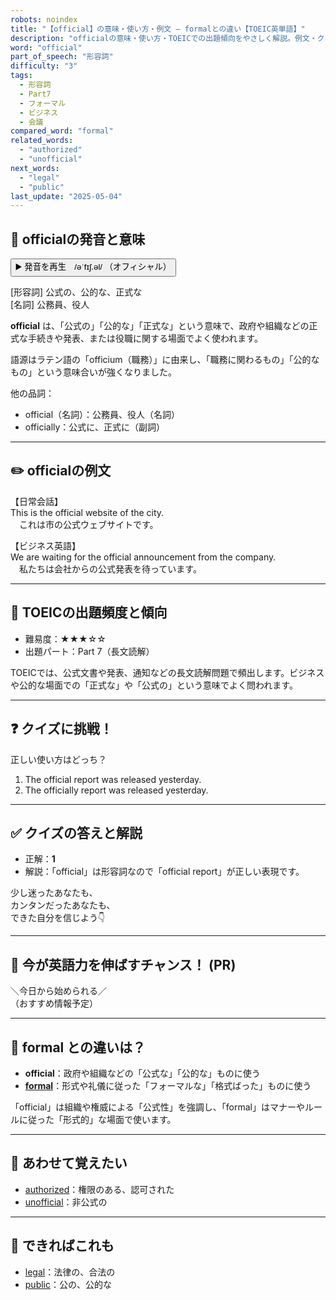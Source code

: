 ```yaml
---
robots: noindex
title: "【official】の意味・使い方・例文 ― formalとの違い【TOEIC英単語】"
description: "officialの意味・使い方・TOEICでの出題傾向をやさしく解説。例文・クイズ付きでformalとの違いもわかりやすく学べます。"
word: "official"
part_of_speech: "形容詞"
difficulty: "3"
tags:
  - 形容詞
  - Part7
  - フォーマル
  - ビジネス
  - 会議
compared_word: "formal"
related_words:
  - "authorized"
  - "unofficial"
next_words:
  - "legal"
  - "public"
last_update: "2025-05-04"
---
```


## 🔰 officialの発音と意味

<button class="play-audio" onclick="playTTS('official')">
  <span class="play-audio-main">
    ▶️ 発音を再生　/əˈfɪʃ.əl/
  </span>
  <span class="play-audio-sub">
    （オフィシャル）
  </span>
</button>

[形容詞] 公式の、公的な、正式な  
[名詞] 公務員、役人

**official** は、「公式の」「公的な」「正式な」という意味で、政府や組織などの正式な手続きや発表、または役職に関する場面でよく使われます。

語源はラテン語の「officium（職務）」に由来し、「職務に関わるもの」「公的なもの」という意味合いが強くなりました。

他の品詞：  
- official（名詞）：公務員、役人（名詞）
- officially：公式に、正式に（副詞）

---

## ✏️ officialの例文

【日常会話】  
This is the official website of the city.  
　これは市の公式ウェブサイトです。

【ビジネス英語】  
We are waiting for the official announcement from the company.  
　私たちは会社からの公式発表を待っています。

---

## 🎯 TOEICの出題頻度と傾向

- 難易度：★★★☆☆
- 出題パート：Part 7（長文読解）

TOEICでは、公式文書や発表、通知などの長文読解問題で頻出します。ビジネスや公的な場面での「正式な」や「公式の」という意味でよく問われます。

---

## ❓ クイズに挑戦！

正しい使い方はどっち？

1. The official report was released yesterday.  
2. The officially report was released yesterday.

---

## ✅ クイズの答えと解説

- 正解：**1**
- 解説：「official」は形容詞なので「official report」が正しい表現です。

少し迷ったあなたも、  
カンタンだったあなたも、  
できた自分を信じよう👇️

---

## 🚀 今が英語力を伸ばすチャンス！ (PR)

<div class="info-center">
＼今日から始められる／<br>  
（おすすめ情報予定）
</div>

---

## 🤔  formal との違いは？

- **official**：政府や組織などの「公式な」「公的な」ものに使う
- **[formal](/word/formal/)**：形式や礼儀に従った「フォーマルな」「格式ばった」ものに使う

「official」は組織や権威による「公式性」を強調し、「formal」はマナーやルールに従った「形式的」な場面で使います。

---

## 🧩 あわせて覚えたい

- [authorized](/word/authorized/)：権限のある、認可された
- [unofficial](/word/unofficial/)：非公式の

---

## 📖 できればこれも

- [legal](/word/legal/)：法律の、合法の
- [public](/word/public/)：公の、公的な

<!-- cvid: aid49_bid10 -->
